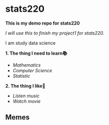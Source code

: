 # stats220
**This is my demo repo for stats220**
<!--- reason --->
*I will use this to finish my project1 for stats220.*
<!--- course --->
I am study data science
<!--- numbered lists --->
**1. The thing I need to learn📚**
<!--- unordered lists --->
* *Mathematics*
* *Computer Science*
* *Statistic*
<!--- numbered lists --->
**2. The thing I like🥰**
<!--- unordered lists --->
* *Listen music*
* *Watch movie*
## Memes
